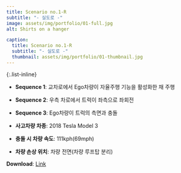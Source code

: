```yaml
---
title: Scenario no.1-R
subtitle: "- 실도로 -"
image: assets/img/portfolio/01-full.jpg
alt: Shirts on a hanger

caption:
  title: Scenario no.1-R
  subtitle: "- 실도로 -"
  thumbnail: assets/img/portfolio/01-thumbnail.jpg
--- 
```


{:.list-inline}
- **Sequence 1**: 교차로에서 Ego차량이 자율주행 기능을 활성화한 채 주행  
- **Sequence 2**: 우측 차로에서 트럭이 좌측으로 좌회전  
- **Sequence 3**: Ego차량이 트럭의 측면과 충돌 

- **사고차량 차종**: 2018 Tesla Model 3
- **충돌 시 차량 속도**: 111kph(69mph)
- **차량 손상 위치**: 차량 전면(차량 루프탑 분리)

**Download**: [Link  ](https://gofile.me/5HZpx/UZ2yethi8)